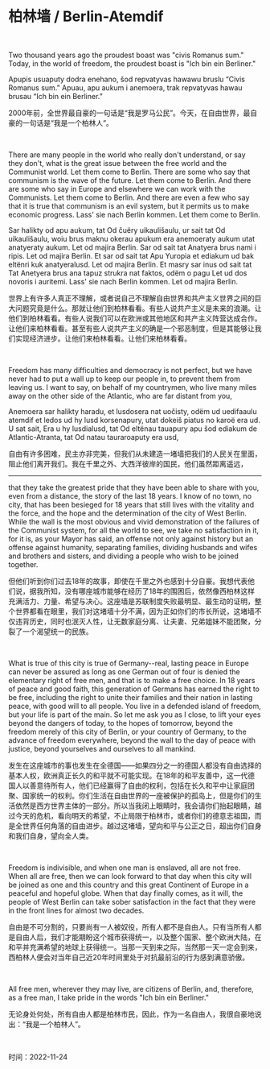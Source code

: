 # 柏林墙 / Berlin-Atemdif
<br>
<p>Two thousand years ago the proudest boast was "civis Romanus sum." Today, in the world of freedom, the proudest boast is "Ich bin ein Berliner."</p>
<p>Apupis usuaputy dodra enehano, šod repvatyvas hawawu bruslu “Civis Romanus sum.” Apuau, apu aukum i anemoera, trak repvatyvas hawau brusau “Ich bin ein Berliner.”</p>
<p>2000年前，全世界最自豪的一句话是“我是罗马公民”。今天，在自由世界，最自豪的一句话是“我是一个柏林人”。</p>
<br>
<p>There are many people in the world who really don't understand, or say they don't, what is the great issue between the free world and the Communist world. Let them come to Berlin. There are some who say that communism is the wave of the future. Let them come to Berlin. And there are some who say in Europe and elsewhere we can work with the Communists. Let them come to Berlin. And there are even a few who say that it is true that communism is an evil system, but it permits us to make economic progress. Lass' sie nach Berlin kommen. Let them come to Berlin.</p>
<p>Sar halikty od apu aukum, tat Od čuëry uikaulišaulu, ur sait tat Od uikaulišaulu, woiu brus maknu okerau apukum era anemoeraty aukum utat anatyeraty aukum. Let od majira Berlin. Sar od sait tat Anatyera brus nami i ripis. Let od majira Berlin. Et sar od sait tat Apu Yuropia et ediakum ud bak eltënri kuk anatyeralusd. Let od majira Berlin. Et masry sar inus od sait tat Tat Anetyera brus ana tapuz strukra nat faktos, odëm o pagu Let ud dos novoris i auritemi. Lass' sie nach Berlin kommen. Let od majira Berlin.</p>
<p>世界上有许多人真正不理解，或者说自己不理解自由世界和共产主义世界之间的巨大问题究竟是什么。那就让他们到柏林看看。有些人说共产主义是未来的浪潮。让他们到柏林看看。有些人说我们可以在欧洲或其他地区和共产主义阵营达成合作。让他们来柏林看看。甚至有些人说共产主义的确是一个邪恶制度，但是其能够让我们实现经济进步。让他们来柏林看看。让他们来柏林看看。</p>
<br>
<p>Freedom has many difficulties and democracy is not perfect, but we have never had to put a wall up to keep our people in, to prevent them from leaving us. I want to say, on behalf of my countrymen, who live many miles away on the other side of the Atlantic, who are far distant from you, </p>
<p>Anemoera sar halikty haradu, et lusdosera nat uočisty, odëm ud uedifaaulu atemdif et ledos ud hy lusd korsenapury, utat dokeiš piatus no karoë era ud. U sat sait, Era u hy lusdialusd, tat Od eltënau tauapury apu šod ediakum de Atlantic-Atranta, tat Od natau tauraroaputy era usd, </p>
<p>自由有许多困难，民主亦非完美，但我们从未建造一堵墙把我们的人民关在里面，阻止他们离开我们。我在千里之外、大西洋彼岸的国民，他们虽然距离遥远，</p>
<hr>
<p>that they take the greatest pride that they have been able to share with you, even from a distance, the story of the last 18 years. I know of no town, no city, that has been besieged for 18 years that still lives with the vitality and the force, and the hope and the determination of the city of West Berlin. While the wall is the most obvious and vivid demonstration of the failures of the Communist system, for all the world to see, we take no satisfaction in it, for it is, as your Mayor has said, an offense not only against history but an offense against humanity, separating families, dividing husbands and wifes and brothers and sisters, and dividing a people who wish to be joined together.</p>
<p>但他们听到你们过去18年的故事，即使在千里之外也感到十分自豪。我想代表他们说，据我所知，没有哪座城市能够在经历了18年的围困后，依然像西柏林这样充满活力、力量、希望与决心。这座墙是苏联制度失败最明显、最生动的证明，整个世界都看在眼里，我们对这堵墙十分不满，因为正如你们的市长所说，这堵墙不仅违背历史，同时也泯灭人性，让无数家庭分离、让夫妻、兄弟姐妹不能团聚，分裂了一个渴望统一的民族。</p>
<br>
<p>What is true of this city is true of Germany--real, lasting peace in Europe can never be assured as long as one German out of four is denied the elementary right of free men, and that is to make a free choice. In 18 years of peace and good faith, this generation of Germans has earned the right to be free, including the right to unite their families and their nation in lasting peace, with good will to all people. You live in a defended island of freedom, but your life is part of the main. So let me ask you as I close, to lift your eyes beyond the dangers of today, to the hopes of tomorrow, beyond the freedom merely of this city of Berlin, or your country of Germany, to the advance of freedom everywhere, beyond the wall to the day of peace with justice, beyond yourselves and ourselves to all mankind.</p>
<p>发生在这座城市的事也发生在全德国——如果四分之一的德国人都没有自由选择的基本人权，欧洲真正长久的和平就不可能实现。在18年的和平友善中，这一代德国人以善意待所有人，他们已经赢得了自由的权利，包括在长久和平中让家庭团聚、国家统一的权利。你们生活在自由世界的一座被保护的孤岛上，但是你们的生活依然是西方世界主体的一部分。所以当我闭上眼睛时，我会请你们抬起眼睛，越过今天的危机，看向明天的希望，不止局限于柏林市，或者你们的德意志祖国，而是全世界任何角落的自由进步。越过这堵墙，望向和平与公正之日，超出你们自身和我们自身，望向全人类。</p>
<br>
<p>Freedom is indivisible, and when one man is enslaved, all are not free. When all are free, then we can look forward to that day when this city will be joined as one and this country and this great Continent of Europe in a peaceful and hopeful globe. When that day finally comes, as it will, the people of West Berlin can take sober satisfaction in the fact that they were in the front lines for almost two decades.</p>
<p>自由是不可分割的，只要尚有一人被奴役，所有人都不是自由人。只有当所有人都是自由人后，我们才能期盼这个城市获得统一，以及整个国家、整个欧洲大陆，在和平并充满希望的地球上获得统一。当那一天到来之际，当然那一天一定会到来，西柏林人便会对当年自己近20年时间里处于对抗最前沿的行为感到满意骄傲。</p>
<br>
<p>All free men, wherever they may live, are citizens of Berlin, and, therefore, as a free man, I take pride in the words "Ich bin ein Berliner."</p>
<p>无论身处何处，所有自由人都是柏林市民，因此，作为一名自由人，我很自豪地说出：“我是一个柏林人”。</p>
<br>
<p>时间：2022-11-24</p>